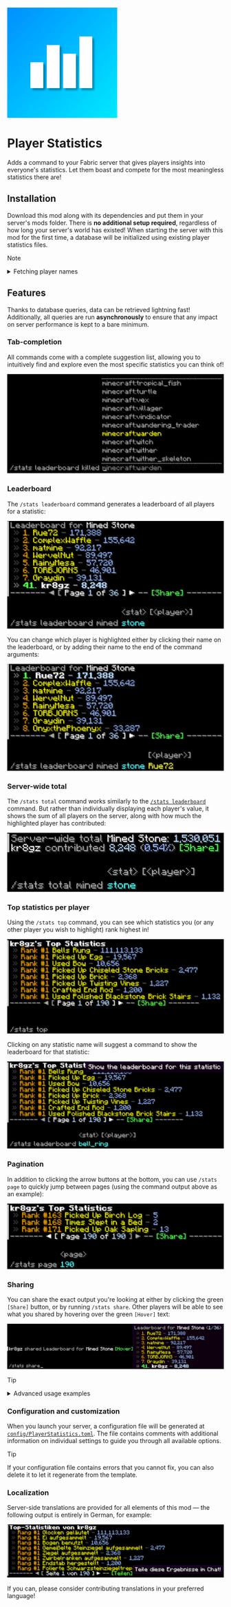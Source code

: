 ![Player Statistics icon](src/main/resources/assets/playerstatistics/icon.png)

# Player Statistics
Adds a command to your Fabric server that gives players insights into everyone's statistics.
Let them boast and compete for the most meaningless statistics there are!

## Installation
Download this mod along with its dependencies and put them in your server's mods folder.
There is **no additional setup required**, regardless of how long your server's world has existed!
When starting the server with this mod for the first time, a database will be initialized using existing player statistics files.

> [!NOTE]
> <details>
> <summary>Fetching player names</summary>
> Player names are initially obtained through the user cache (the <code>usercache.json</code> file in the server folder).
> This means that only the most recently used (by default) 1,000 player names can be inserted into the database on initialization.
> Missing player names will be updated when the affected players rejoin your server.
> </details>

## Features
Thanks to database queries, data can be retrieved lightning fast! Additionally, all queries are run **asynchronously**
to ensure that any impact on server performance is kept to a bare minimum.

### Tab-completion
All commands come with a complete suggestion list, allowing you to intuitively find and explore
even the most specific statistics you can think of!

![Tab-completion showcase](gallery/tab-suggestions.png)

### Leaderboard
The `/stats leaderboard` command generates a leaderboard of all players for a statistic:

![Leaderboard example](gallery/leaderboard.png)

You can change which player is highlighted either by clicking their name on the leaderboard,
or by adding their name to the end of the command arguments:

![Custom leaderboard highlight](gallery/leaderboard-highlight.png)

### Server-wide total
The `/stats total` command works similarly to the [`/stats leaderboard`](#leaderboard) command.
But rather than individually displaying each player's value, it shows the sum of all players on the server,
along with how much the highlighted player has contributed:

![Example of server-wide total and contribution](gallery/server-total.png)

### Top statistics per player
Using the `/stats top` command, you can see which statistics you (or any other player you wish to highlight) rank highest in!

![Player top statistics example](gallery/player-top.png)

Clicking on any statistic name will suggest a command to show the leaderboard for that statistic:

![Example suggestion to display leaderboard](gallery/leaderboard-suggestion.png)

### Pagination
In addition to clicking the arrow buttons at the bottom, you can use `/stats page`
to quickly jump between pages (using the command output above as an example):

![Pagination example](gallery/pages.png)

### Sharing
You can share the exact output you're looking at either by clicking the green `[Share]` button, or by running `/stats share`.
Other players will be able to see what you shared by hovering over the green `[Hover]` text:

![Sharing example](gallery/sharing.png)

> [!TIP]
> <details>
> <summary>Advanced usage examples</summary>
> 
> ### Random statistics
> Instead of specifying a statistic, you can also let the mod choose one for you:
>
> ![Random leaderboard](gallery/random-leaderboard.png)
> 
> ### Precise values
> Hovering over certain types of values will show them in more precise units:
> 
> ![Example of precise value in hover text](gallery/hover-value.png)
> 
> ### Remove highlight
> You can create command output without any highlight by specifying a non-existent player name, such as `-`:
> 
> ![Example leaderboard without highlight](gallery/remove-highlight.png)
> </details>

### Configuration and customization
When you launch your server, a configuration file will be generated at
[`config/PlayerStatistics.toml`](src/main/resources/config.toml).
The file contains comments with additional information on individual settings to guide you through all available options.

> [!TIP]
> If your configuration file contains errors that you cannot fix,
> you can also delete it to let it regenerate from the template.

### Localization
Server-side translations are provided for all elements of this mod &mdash;
the following output is entirely in German, for example:

![German translation example](gallery/translations.png)

If you can, please consider contributing translations in your preferred language!
